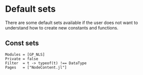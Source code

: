 
# Default sets

There are some default sets available if the user does not want to understand how to create new constants and functions.

## Const sets

```@autodocs
Modules = [GP_NLS]
Private = false
Filter  = t -> typeof(t) !== DataType
Pages   = ["NodeContent.jl"]
```